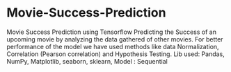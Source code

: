 # Movie-Success-Prediction

Movie Success Prediction using Tensorflow
Predicting the Success of an upcoming movie by analyzing the data gathered of other movies. For better performance of the model we have used methods like data Normalization, Correlation (Pearson correlation) and Hypothesis Testing. 
Lib used: Pandas, NumPy, Matplotlib, seaborn, sklearn, 
Model : Sequential
